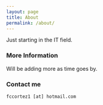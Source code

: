 ```yaml
---
layout: page
title: About
permalink: /about/
---
```


Just starting in the IT field.

### More Information

Will be adding more as time goes by.

### Contact me

`fccortez1 [at] hotmail.com`

